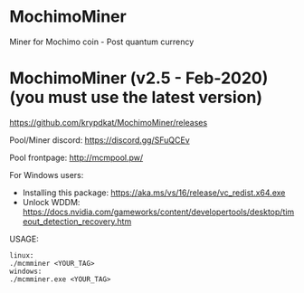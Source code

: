 # MochimoMiner
Miner for Mochimo coin - Post quantum currency

# MochimoMiner (v2.5 - Feb-2020) (you must use the latest version)
https://github.com/krypdkat/MochimoMiner/releases

Pool/Miner discord: https://discord.gg/SFuQCEv

Pool frontpage: http://mcmpool.pw/

For Windows users: 
- Installing this package: https://aka.ms/vs/16/release/vc_redist.x64.exe
- Unlock WDDM: https://docs.nvidia.com/gameworks/content/developertools/desktop/timeout_detection_recovery.htm

USAGE:
```
linux:
./mcmminer <YOUR_TAG>
windows:
./mcmminer.exe <YOUR_TAG>
```
